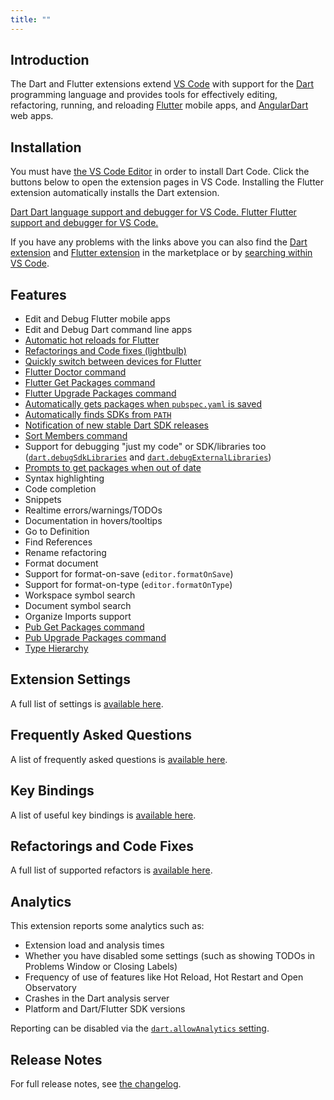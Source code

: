 ```yaml
---
title: ""
---
```


## Introduction

The Dart and Flutter extensions extend [VS Code](https://code.visualstudio.com/) with support for the
[Dart](https://www.dartlang.org/) programming language and provides tools for
effectively editing, refactoring, running, and reloading [Flutter](https://flutter.dev/) mobile apps, and [AngularDart](https://angulardart.org) web apps.

## Installation

You must have [the VS Code Editor](https://code.visualstudio.com/) in order to install Dart Code. Click the buttons below to open the extension pages in VS Code. Installing the Flutter extension automatically installs the Dart extension.

<div class="buttons">
	<a href="vscode:extension/Dart-Code.dart-code" class="download-box">
		<span class="logo dart-logo"></span>
		<span class="name">Dart</span>
		Dart language support and debugger for VS Code.
	</a>
	<a href="vscode:extension/Dart-Code.flutter" class="download-box">
		<span class="logo flutter-logo"></span>
		<span class="name">Flutter</span>
		Flutter support and debugger for VS Code.
	</a>
</div>

If you have any problems with the links above you can also find the [Dart extension](https://marketplace.visualstudio.com/items?itemName=Dart-Code.dart-code) and [Flutter extension](https://marketplace.visualstudio.com/items?itemName=Dart-Code.flutter) in the marketplace or by [searching within VS Code](https://code.visualstudio.com/docs/editor/extension-gallery#_search-for-an-extension).

## Features

- Edit and Debug Flutter mobile apps
- Edit and Debug Dart command line apps
- [Automatic hot reloads for Flutter](/docs/settings/#dartflutterhotreloadonsave)
- [Refactorings and Code fixes (lightbulb)](/docs/refactorings-and-code-fixes/)
- [Quickly switch between devices for Flutter](/docs/quickly-switching-between-flutter-devices/)
- [Flutter Doctor command](/docs/commands/#flutter-run-flutter-doctor)
- [Flutter Get Packages command](/docs/commands/#flutter-get-packages)
- [Flutter Upgrade Packages command](/docs/commands/#flutter-upgrade-packages)
- [Automatically gets packages when `pubspec.yaml` is saved](/docs/settings/#dartrunpubgetonpubspecchanges)
- [Automatically finds SDKs from `PATH`](/docs/configuring-path-and-environment-variables/)
- [Notification of new stable Dart SDK releases](/docs/settings/#dartcheckforsdkupdates)
- [Sort Members command](/docs/commands/#dart-sort-members)
- Support for debugging "just my code" or SDK/libraries too ([`dart.debugSdkLibraries`](/docs/settings/#dartdebugsdklibraries) and [`dart.debugExternalLibraries`](/docs/settings/#dartdebugexternallibraries))
- [Prompts to get packages when out of date](/docs/settings/#dartprompttogetpackages)
- Syntax highlighting
- Code completion
- Snippets
- Realtime errors/warnings/TODOs
- Documentation in hovers/tooltips
- Go to Definition
- Find References
- Rename refactoring
- Format document
- Support for format-on-save (`editor.formatOnSave`)
- Support for format-on-type (`editor.formatOnType`)
- Workspace symbol search
- Document symbol search
- Organize Imports support
- [Pub Get Packages command](/docs/commands/#pub-get-packages)
- [Pub Upgrade Packages command](/docs/commands/#pub-upgrade-packages)
- [Type Hierarchy](/docs/commands/#dart-show-type-hierarchy)


## Extension Settings

A full list of settings is [available here](/docs/settings/).


## Frequently Asked Questions

A list of frequently asked questions is [available here](/faq/).


## Key Bindings

A list of useful key bindings is [available here](/docs/key-bindings/).


## Refactorings and Code Fixes

A full list of supported refactors is [available here](/docs/refactorings-and-code-fixes/).


## Analytics

This extension reports some analytics such as:

- Extension load and analysis times
- Whether you have disabled some settings (such as showing TODOs in Problems Window or Closing Labels)
- Frequency of use of features like Hot Reload, Hot Restart and Open Observatory
- Crashes in the Dart analysis server
- Platform and Dart/Flutter SDK versions

Reporting can be disabled via the [`dart.allowAnalytics` setting](/docs/settings/#dartallowanalytics).


## Release Notes

For full release notes, see [the changelog](/releases/).
